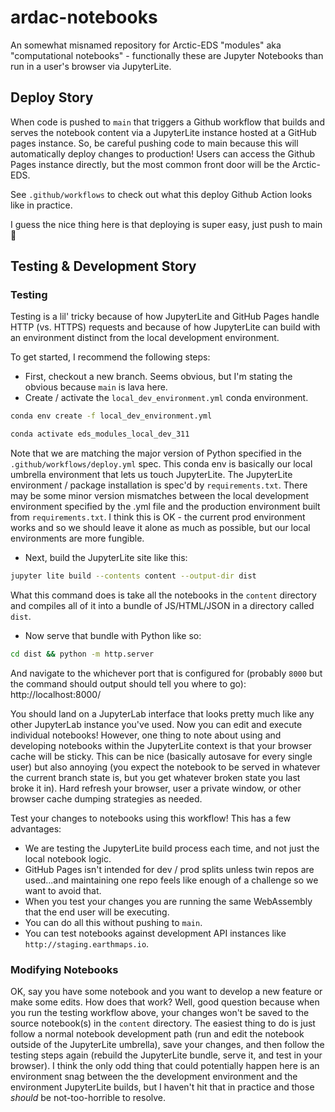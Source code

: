 # ardac-notebooks

An somewhat misnamed repository for Arctic-EDS "modules" aka "computational notebooks" - functionally these are Jupyter Notebooks than run in a user's browser via JupyterLite.

## Deploy Story

When code is pushed to `main` that triggers a Github workflow that builds and serves the notebook content via a JupyterLite instance hosted at a GitHub pages instance. So, be careful pushing code to main because this will automatically deploy changes to production! Users can access the Github Pages instance directly, but the most common front door will be the Arctic-EDS.

See `.github/workflows` to check out what this deploy Github Action looks like in practice.

I guess the nice thing here is that deploying is super easy, just push to main :rocket:

## Testing & Development Story

### Testing

Testing is a lil' tricky because of how JupyterLite and GitHub Pages handle HTTP (vs. HTTPS) requests and because of how JupyterLite can build with an environment distinct from the local development environment.

To get started, I recommend the following steps:

- First, checkout a new branch. Seems obvious, but I'm stating the obvious because `main` is lava here.
- Create / activate the `local_dev_environment.yml` conda environment.

```sh
conda env create -f local_dev_environment.yml
```

```sh
conda activate eds_modules_local_dev_311
```

Note that we are matching the major version of Python specified in the `.github/workflows/deploy.yml` spec. This conda env is basically our local umbrella environment that lets us touch JupyterLite. The JupyterLite environment / package installation is spec'd by `requirements.txt`. There may be some minor version mismatches between the local development environment specified by the .yml file and the production environment built from `requirements.txt`. I think this is OK - the current prod environment works and so we should leave it alone as much as possible, but our local environments are more fungible.

- Next, build the JupyterLite site like this:

```sh
jupyter lite build --contents content --output-dir dist
```

What this command does is take all the notebooks in the `content` directory and compiles all of it into a bundle of JS/HTML/JSON in a directory called `dist`.

- Now serve that bundle with Python like so:

```sh
cd dist && python -m http.server
```

And navigate to the whichever port that is configured for (probably `8000` but the command should output should tell you where to go): http://localhost:8000/

You should land on a JupyterLab interface that looks pretty much like any other JupyterLab instance you've used. Now you can edit and execute individual notebooks! However, one thing to note about using and developing notebooks within the JupyterLite context is that your browser cache will be sticky. This can be nice (basically autosave for every single user) but also annoying (you expect the notebook to be served in whatever the current branch state is, but you get whatever broken state you last broke it in). Hard refresh your browser, user a private window, or other browser cache dumping strategies as needed.

Test your changes to notebooks using this workflow! This has a few advantages:

- We are testing the JupyterLite build process each time, and not just the local notebook logic.
- GitHub Pages isn't intended for dev / prod splits unless twin repos are used...and maintaining one repo feels like enough of a challenge so we want to avoid that.
- When you test your changes you are running the same WebAssembly that the end user will be executing.
- You can do all this without pushing to `main`.
- You can test notebooks against development API instances like `http://staging.earthmaps.io`.

### Modifying Notebooks

OK, say you have some notebook and you want to develop a new feature or make some edits. How does that work? Well, good question because when you run the testing workflow above, your changes won't be saved to the source notebook(s) in the `content` directory. The easiest thing to do is just follow a normal notebook development path (run and edit the notebook outside of the JupyterLite umbrella), save your changes, and then follow the testing steps again (rebuild the JupyterLite bundle, serve it, and test in your browser). I think the only odd thing that could potentially happen here is an environment snag between the the development environment and the environment JupyterLite builds, but I haven't hit that in practice and those _should_ be not-too-horrible to resolve.
